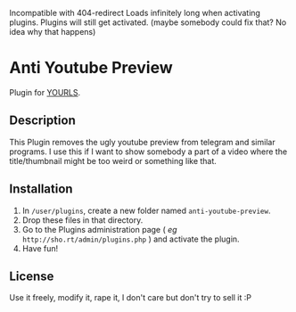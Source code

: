 Incompatible with 404-redirect
Loads infinitely long when activating plugins. Plugins will still get activated. (maybe somebody could fix that? No idea why that happens)

Anti Youtube Preview
====================

Plugin for [YOURLS](http://yourls.org).

Description
-----------
This Plugin removes the ugly youtube preview from telegram and similar programs.
I use this if I want to show somebody a part of a video where the title/thumbnail
might be too weird or something like that.

Installation
------------
1. In `/user/plugins`, create a new folder named `anti-youtube-preview`.
2. Drop these files in that directory.
3. Go to the Plugins administration page ( *eg* `http://sho.rt/admin/plugins.php` ) and activate the plugin.
4. Have fun!

License
-------
Use it freely, modify it, rape it, I don't care but don't try to sell it :P
